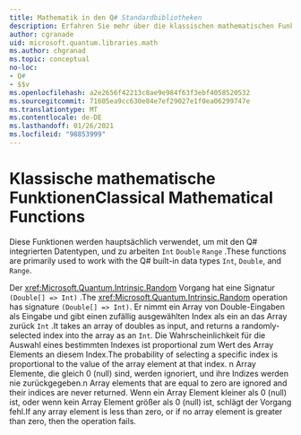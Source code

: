 ```yaml
---
title: Mathematik in den Q# Standardbibliotheken
description: Erfahren Sie mehr über die klassischen mathematischen Funktionen in den Q# Standardbibliotheken, die mit den integrierten Datentypen verwendet werden.
author: cgranade
uid: microsoft.quantum.libraries.math
ms.author: chgranad
ms.topic: conceptual
no-loc:
- Q#
- $$v
ms.openlocfilehash: a2e2656f42213c8ae9e984f63f3ebf4058520532
ms.sourcegitcommit: 71605ea9cc630e84e7ef29027e1f0ea06299747e
ms.translationtype: MT
ms.contentlocale: de-DE
ms.lasthandoff: 01/26/2021
ms.locfileid: "98853999"
---
```

# <a name="classical-mathematical-functions"></a><span data-ttu-id="ffffc-103">Klassische mathematische Funktionen</span><span class="sxs-lookup"><span data-stu-id="ffffc-103">Classical Mathematical Functions</span></span> #

<span data-ttu-id="ffffc-104">Diese Funktionen werden hauptsächlich verwendet, um mit den Q# integrierten Datentypen, und zu arbeiten `Int` `Double` `Range` .</span><span class="sxs-lookup"><span data-stu-id="ffffc-104">These functions are primarily used to work with the Q# built-in data types `Int`, `Double`, and `Range`.</span></span>

<span data-ttu-id="ffffc-105">Der <xref:Microsoft.Quantum.Intrinsic.Random> Vorgang hat eine Signatur `(Double[] => Int)` .</span><span class="sxs-lookup"><span data-stu-id="ffffc-105">The <xref:Microsoft.Quantum.Intrinsic.Random> operation has signature `(Double[] => Int)`.</span></span>
<span data-ttu-id="ffffc-106">Er nimmt ein Array von Double-Eingaben als Eingabe und gibt einen zufällig ausgewählten Index als ein an das Array zurück `Int` .</span><span class="sxs-lookup"><span data-stu-id="ffffc-106">It takes an array of doubles as input, and returns a randomly-selected index into the array as an `Int`.</span></span>
<span data-ttu-id="ffffc-107">Die Wahrscheinlichkeit für die Auswahl eines bestimmten Indexes ist proportional zum Wert des Array Elements an diesem Index.</span><span class="sxs-lookup"><span data-stu-id="ffffc-107">The probability of selecting a specific index is proportional to the value of the array element at that index.</span></span> <span data-ttu-id="ffffc-108">n Array Elemente, die gleich 0 (null) sind, werden ignoriert, und ihre Indizes werden nie zurückgegeben.</span><span class="sxs-lookup"><span data-stu-id="ffffc-108">n Array elements that are equal to zero are ignored and their indices are never returned.</span></span>
<span data-ttu-id="ffffc-109">Wenn ein Array Element kleiner als 0 (null) ist, oder wenn kein Array Element größer als 0 (null) ist, schlägt der Vorgang fehl.</span><span class="sxs-lookup"><span data-stu-id="ffffc-109">If any array element is less than zero, or if no array element is greater than zero, then the operation fails.</span></span>
